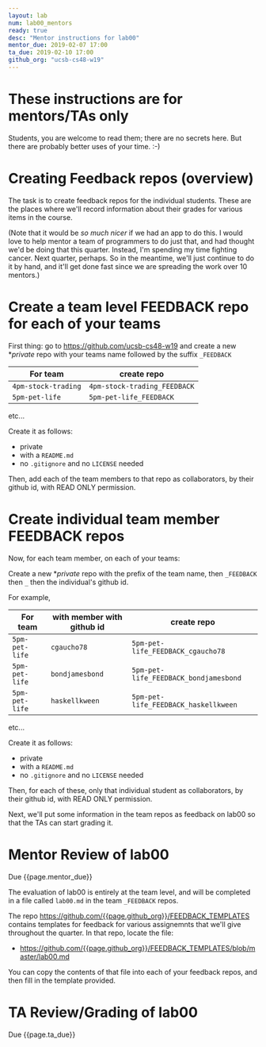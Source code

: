```yaml
---
layout: lab
num: lab00_mentors
ready: true
desc: "Mentor instructions for lab00"
mentor_due: 2019-02-07 17:00
ta_due: 2019-02-10 17:00
github_org: "ucsb-cs48-w19"
---
```


<div style="display:none">
https://ucsb-cs48.github.io/w19/lab/lab00_mentors/
</div>

# These instructions are for mentors/TAs only

Students, you are welcome to read them; there are no secrets here.   But there are probably better uses of your time. :-)


# Creating Feedback repos (overview)

The task is to create feedback repos for the individual students.  These are the places where we'll record information
about their grades for various items in the course.

(Note that it would be *so much nicer* if we had an app to do this.    I would love to help mentor a team of programmers to do just that, and had thought we'd be doing that this quarter.   Instead, I'm spending my time fighting cancer.  Next quarter, perhaps.  So in the meantime, we'll just continue to do it by hand, and it'll get done fast since we are spreading the work over 10 mentors.)

# Create a team level FEEDBACK repo for each of your teams

First thing: go to <https://github.com/ucsb-cs48-w19> and create a new **private* repo with your teams name followed by the suffix `_FEEDBACK`

| For team | create repo |
|----------|-------------|
| `4pm-stock-trading` | `4pm-stock-trading_FEEDBACK` |
| `5pm-pet-life` | `5pm-pet-life_FEEDBACK` |

etc...

Create it as follows:
* private
* with a `README.md`
* no `.gitignore` and no `LICENSE`  needed

Then, add each of the team members to that repo as collaborators, by their github id, with READ ONLY permission.


# Create individual team member FEEDBACK repos

Now, for each team member, on each of your teams:

Create a new **private* repo with the prefix of the team name, then `_FEEDBACK` then `_` then the individual's github id.

For example, 

| For team | with member with github id | create repo |
|----------|----------------------------|--------------|
| `5pm-pet-life` | `cgaucho78`  | `5pm-pet-life_FEEDBACK_cgaucho78` |
| `5pm-pet-life` | `bondjamesbond`  | `5pm-pet-life_FEEDBACK_bondjamesbond` |
| `5pm-pet-life` | `haskellkween`  | `5pm-pet-life_FEEDBACK_haskellkween` |

etc...

Create it as follows:
* private
* with a `README.md`
* no `.gitignore` and no `LICENSE`  needed

Then, for each of these, only that individual student  as collaborators, by their github id, with READ ONLY permission.

Next, we'll put some information in the team repos as feedback on lab00 so that the TAs can start grading it.


# Mentor Review of lab00

Due {{page.mentor_due}}

The evaluation of lab00 is entirely at the team level, and will be completed in a file called `lab00.md` in the team `_FEEDBACK` repos.  

The repo <https://github.com/{{page.github_org}}/FEEDBACK_TEMPLATES> contains templates for feedback for various assignemnts that we'll
give throughout the quarter.  In that repo, locate the file:

* <https://github.com/{{page.github_org}}/FEEDBACK_TEMPLATES/blob/master/lab00.md>

You can copy the contents of that file into each of your feedback repos, and then fill in the template provided.

# TA Review/Grading of lab00

Due {{page.ta_due}}
